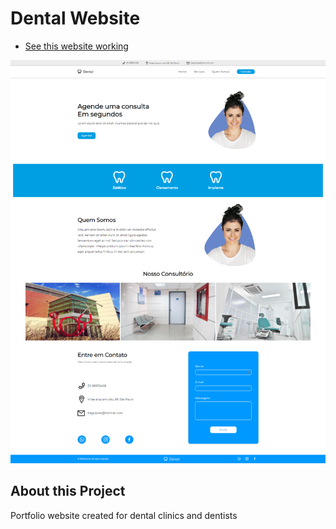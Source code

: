 # Dental Website
- [See this website working](https://dental-website.netlify.app/)

![](images/git-image.png)

## About this Project
Portfolio website created for dental clinics and dentists
